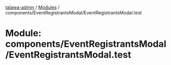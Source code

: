 [talawa-admin](../README.md) / [Modules](../modules.md) / components/EventRegistrantsModal/EventRegistrantsModal.test

# Module: components/EventRegistrantsModal/EventRegistrantsModal.test
